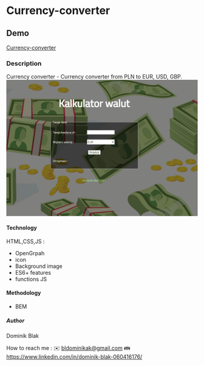 # Currency-converter 
## Demo
[Currency-converter](https://dominikblak.github.io/Currency-converter/)
### Description
Currency converter - Currency converter from PLN to EUR, USD, GBP.
<img src="https://github.com/dominikblak/Currency-converter/blob/master/img/Animation_currency_converter.gif" alt="demo_Currency_converter">
#### Technology
HTML,CSS,JS :
- OpenGrpah
- icon
- Background image
- ES6+ features
- functions JS
#### Methodology
- BEM
##### Author
Dominik Blak

How to reach me : 
✉️ bldominikak@gmail.com 
👪 https://www.linkedin.com/in/dominik-blak-060416176/

